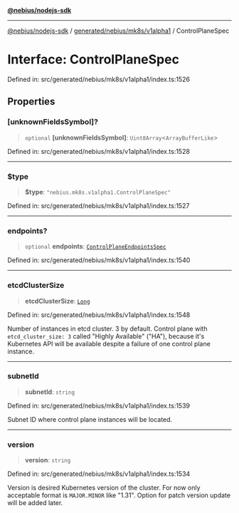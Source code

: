 [**@nebius/nodejs-sdk**](../../../../../README.md)

---

[@nebius/nodejs-sdk](../../../../../README.md) / [generated/nebius/mk8s/v1alpha1](../README.md) / ControlPlaneSpec

# Interface: ControlPlaneSpec

Defined in: src/generated/nebius/mk8s/v1alpha1/index.ts:1526

## Properties

### \[unknownFieldsSymbol\]?

> `optional` **\[unknownFieldsSymbol\]**: `Uint8Array`\<`ArrayBufferLike`\>

Defined in: src/generated/nebius/mk8s/v1alpha1/index.ts:1528

---

### $type

> **$type**: `"nebius.mk8s.v1alpha1.ControlPlaneSpec"`

Defined in: src/generated/nebius/mk8s/v1alpha1/index.ts:1527

---

### endpoints?

> `optional` **endpoints**: [`ControlPlaneEndpointsSpec`](ControlPlaneEndpointsSpec.md)

Defined in: src/generated/nebius/mk8s/v1alpha1/index.ts:1540

---

### etcdClusterSize

> **etcdClusterSize**: [`Long`](../../../../../runtime/protos/core/classes/Long.md)

Defined in: src/generated/nebius/mk8s/v1alpha1/index.ts:1548

Number of instances in etcd cluster.
3 by default.
Control plane with `etcd_cluster_size: 3` called "Highly Available" ("HA"), because it's Kubernetes API
will be available despite a failure of one control plane instance.

---

### subnetId

> **subnetId**: `string`

Defined in: src/generated/nebius/mk8s/v1alpha1/index.ts:1539

Subnet ID where control plane instances will be located.

---

### version

> **version**: `string`

Defined in: src/generated/nebius/mk8s/v1alpha1/index.ts:1534

Version is desired Kubernetes version of the cluster. For now only acceptable format is
`MAJOR.MINOR` like "1.31". Option for patch version update will be added later.
